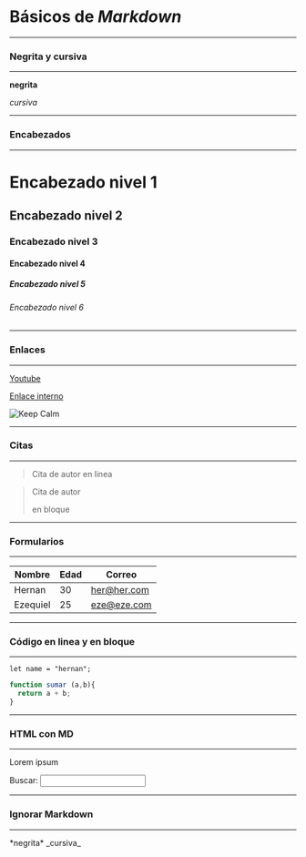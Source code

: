 # Básicos de _Markdown_
---
### Negrita y cursiva
---
**negrita**

_cursiva_

---
### Encabezados
---

# Encabezado nivel 1
## Encabezado nivel 2
### Encabezado nivel 3
#### Encabezado nivel 4
##### Encabezado nivel 5
###### Encabezado nivel 6
---
### Enlaces
---
[Youtube](https://google.com)

[Enlace interno](#aprendiendo-markdown)

![Keep Calm](https://wallpapers.com/images/hd/4k-programming-keep-calm-poster-dkij2z2o9onznatz.jpg)

---
### Citas
---

> Cita de autor en linea

> Cita de autor
>
> en bloque

---
### Formularios
---

| Nombre | Edad | Correo |
| ------ | ---  | -----  |
| Hernan | 30   | her@her.com
| Ezequiel | 25 | eze@eze.com

---
### Código en linea y en bloque
---

`let name = "hernan";`

```js
function sumar (a,b){
  return a + b;
}
```

---
### HTML con MD
---
<p> Lorem ipsum </p>
<form>
  <label for="q">Buscar:</label>
  <input type="search" name="q" id="q" >  
</form>

<!-- Comentario en Markdown -->

---
### Ignorar Markdown
---

\*negrita*
\_cursiva_


